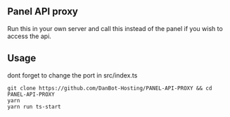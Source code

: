 ## Panel API proxy

Run this in your own server and call this instead of the panel if you wish to access the api. 

## Usage 

dont forget to change the port in src/index.ts

```
git clone https://github.com/DanBot-Hosting/PANEL-API-PROXY && cd PANEL-API-PROXY
yarn
yarn run ts-start
```